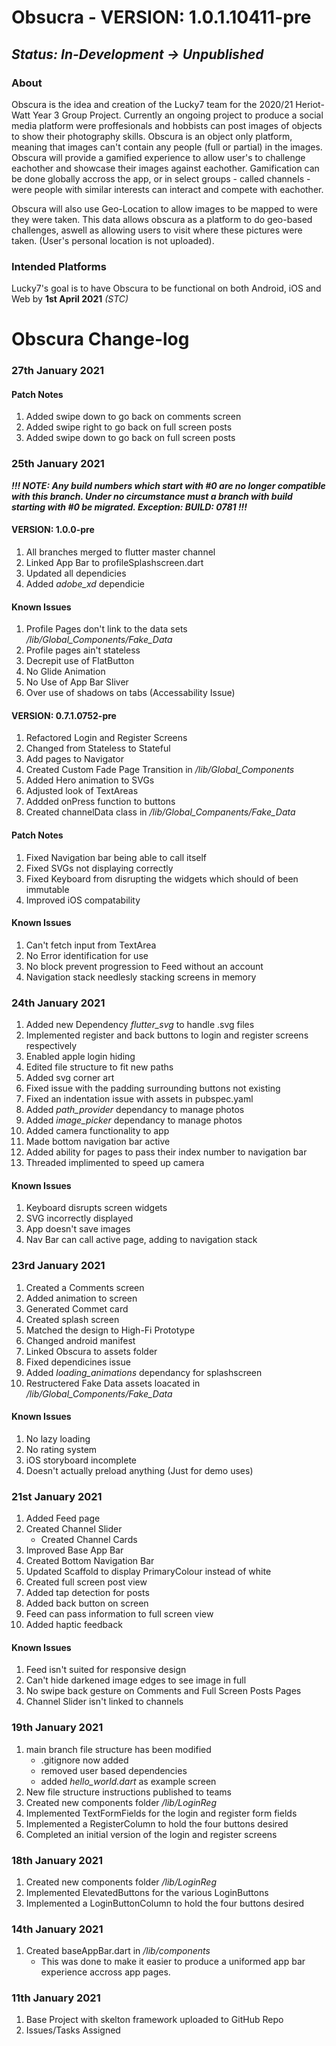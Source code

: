 # Obsucra - VERSION: 1.0.1.10411-pre
## *Status: In-Development -> Unpublished*

### About
Obscura is the idea and creation of the Lucky7 team for the 2020/21 Heriot-Watt Year 3 Group Project. Currently an ongoing project to produce a social media platform were proffesionals and hobbists can post images of objects to show their photography skills. Obscura is an object only platform, meaning that images can't contain any people (full or partial) in the images. Obscura will provide a gamified experience to allow user's to challenge eachother and showcase their images against eachother. Gamification can be done globally accross the app, or in select groups - called channels - were people with similar interests can interact and compete with eachother. 

Obscura will also use Geo-Location to allow images to be mapped to were they were taken. This data allows obscura as a platform to do geo-based challenges, aswell as allowing users to visit where these pictures were taken. (User's personal location is not uploaded). 

### Intended Platforms
Lucky7's goal is to have Obscura to be functional on both Android, iOS and Web by **1st April 2021** *(STC)*

# Obscura Change-log

### 27th January 2021
#### Patch Notes
1. Added swipe down to go back on comments screen
2. Added swipe right to go back on full screen posts
3. Added swipe down to go back on full screen posts

### 25th January 2021
***!!! NOTE: Any build numbers which start with #0 are no longer compatible with this branch. Under no circumstance must a branch with build starting with #0 be migrated. Exception: BUILD: 0781 !!!***
#### VERSION: 1.0.0-pre
1. All branches merged to flutter master channel
2. Linked App Bar to profileSplashscreen.dart
3. Updated all dependicies
4. Added *adobe_xd* dependicie

#### Known Issues
1. Profile Pages don't link to the data sets */lib/Global_Components/Fake_Data*
2. Profile pages ain't stateless
3. Decrepit use of FlatButton
4. No Glide Animation
5. No Use of App Bar Sliver
6. Over use of shadows on tabs (Accessability Issue)

#### VERSION: 0.7.1.0752-pre
1. Refactored Login and Register Screens
2. Changed from Stateless to Stateful
3. Add pages to Navigator
4. Created Custom Fade Page Transition in */lib/Global_Components*
5. Added Hero animation to SVGs
6. Adjusted look of TextAreas 
7. Addded onPress function to buttons
8. Created channelData class in */lib/Global_Companents/Fake_Data*

#### Patch Notes
1. Fixed Navigation bar being able to call itself
2. Fixed SVGs not displaying correctly
3. Fixed Keyboard from disrupting the widgets which should of been immutable
4. Improved iOS compatability

#### Known Issues
1. Can't fetch input from TextArea
2. No Error identification for use
3. No block prevent progression to Feed without an account
4. Navigation stack needlesly stacking screens in memory

### 24th January 2021
1. Added new Dependency *flutter_svg* to handle .svg files
2. Implemented register and back buttons to login and register screens respectively
3. Enabled apple login hiding
4. Edited file structure to fit new paths
5. Added svg corner art
6. Fixed issue with the padding surrounding buttons not existing
7. Fixed an indentation issue with assets in pubspec.yaml
8. Added *path_provider* dependancy to manage photos
9. Added *image_picker* dependancy to manage photos
10. Added camera functionality to app
11. Made bottom navigation bar active
12. Added ability for pages to pass their index number to navigation bar
13. Threaded implimented to speed up camera

#### Known Issues
1. Keyboard disrupts screen widgets
2. SVG incorrectly displayed
3. App doesn't save images
4. Nav Bar can call active page, adding to navigation stack

### 23rd January 2021
1. Created a Comments screen
2. Added animation to screen
3. Generated Commet card
4. Created splash screen
5. Matched the design to High-Fi Prototype
6. Changed android manifest
7. Linked Obscura to assets folder
8. Fixed dependicines issue
9. Added *loading_animations* dependancy for splashscreen
10. Restructered Fake Data assets loacated in */lib/Global_Components/Fake_Data*

#### Known Issues
1. No lazy loading
2. No rating system
3. iOS storyboard incomplete
4. Doesn't actually preload anything (Just for demo uses)

### 21st January 2021
1. Added Feed page
2. Created Channel Slider
   - Created Channel Cards
3. Improved Base App Bar
4. Created Bottom Navigation Bar
5. Updated Scaffold to display PrimaryColour instead of white
6. Created full screen post view
7. Added tap detection for posts
8. Added back button on screen
9. Feed can pass information to full screen view
10. Added haptic feedback

#### Known Issues
1. Feed isn't suited for responsive design
2. Can't hide darkened image edges to see image in full
3. No swipe back gesture on Comments and Full Screen Posts Pages
4. Channel Slider isn't linked to channels

### 19th January 2021
1. main branch file structure has been modified
   - .gitignore now added
   - removed user based dependencies
   - added *hello_world.dart* as example screen
2. New file structure instructions published to teams
3. Created new components folder */lib/LoginReg*
4. Implemented TextFormFields for the login and register form fields
5. Implemented a RegisterColumn to hold the four buttons desired
6. Completed an initial version of the login and register screens


### 18th January 2021
1. Created new components folder */lib/LoginReg*
2. Implemented ElevatedButtons for the various LoginButtons
3. Implemented a LoginButtonColumn to hold the four buttons desired

### 14th January 2021
1. Created baseAppBar.dart in */lib/components*
   - This was done to make it easier to produce a uniformed app bar experience accross app pages.

### 11th January 2021
1. Base Project with skelton framework uploaded to GitHub Repo
2. Issues/Tasks Assigned
